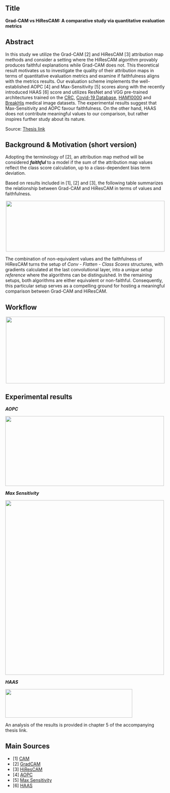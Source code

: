 ## Title
**Grad-CAM vs HiResCAM: A comparative study via quantitative evaluation metrics**

## Abstract
In this study we utilize the Grad-CAM [2] and HiResCAM [3] attribution map methods and
consider a setting where the HiResCAM algorithm provably produces faithful explanations
while Grad-CAM does not. This theoretical result motivates us to investigate the
quality of their attribution maps in terms of quantitative evaluation metrics and examine
if faithfulness aligns with the metrics results. Our evaluation scheme implements
the well-established AOPC [4] and Max-Sensitivity [5] scores along with the recently introduced
HAAS [6] score and utilizes ResNet and VGG pre-trained architectures trained on
the [CRC](https://zenodo.org/record/1214456), 
[Covid-19 Database](https://www.kaggle.com/datasets/tawsifurrahman/covid19-radiography-database), 
[HAM10000](https://www.kaggle.com/datasets/kmader/skin-cancer-mnist-ham10000) 
and [BreakHis](https://www.kaggle.com/datasets/ambarish/breakhis) medical image datasets. 
The experimental results suggest that Max-Sensitivity and
AOPC favour faithfulness. On the other hand, HAAS does not contribute meaningful
values to our comparison, but rather inspires further study about its nature.

Source: [Thesis link](https://dione.lib.unipi.gr/xmlui/bitstream/handle/unipi/15495/Lamprou_mtn2107.pdf?sequence=1)

## Background & Motivation (short version)

Adopting the terminology of [2], an attribution map method will be considered ***faithful***
to a model if the sum of the attribution map values reflect the class score calculation, up to a class-dependent bias term deviation.

Based on results included in [1], [2] and [3], the following table summarizes the relationship between Grad-CAM and HiResCAM in terms of values and faithfulness.
<p align="center">
     <img src="https://github.com/vggls/msc_thesis_medical_xai/assets/55101427/bf7d6db1-571e-4308-987a-3e3c59112b6b.png" height="160" width="500" />
   </p>

The combination of non-equivalent values and the faithfulness of HiResCAM turns the setup of *Conv - Flatten - Class Scores* structures, 
with gradients calculated at the last convolutional layer, into a *unique setup reference* where the algorithms can be distinguished. 
In the remaining setups, both algorithms are either equivalent or non-faithful. Consequently, this particular setup serves as a 
compelling ground for hosting a meaningful comparison between Grad-CAM and HiResCAM.

## Workflow
<p align="center">
     <img src="https://github.com/vggls/msc_thesis_medical_xai/assets/55101427/5df15629-7fb4-4089-a6e0-3dce4cf3a83c.png" height="210" width="500" />
   </p>

## Experimental results 
***AOPC***
<p align="left">
     <img src="https://github.com/vggls/msc_thesis_medical_xai/assets/55101427/b963cba9-6d86-488e-ab17-0333035fdb73.png" height="220" width="500" />
   </p>

***Max Sensitivity***
<p align="left">
     <img src="https://github.com/vggls/msc_thesis_medical_xai/assets/55101427/137c00ab-40bc-468f-9afc-d0d9bfa749cc.png" height="550" width="500" />
   </p>

***HAAS***
<p align="left">
     <img src="https://github.com/vggls/msc_thesis_medical_xai/assets/55101427/fd22ced2-4f7d-4566-b2e5-d1fc7ebb787a.png" height="90" width="400" />
   </p>

An analysis of the results is provided in chapter 5 of the accompanying thesis link.

## Main Sources
  - [1] [CAM](https://arxiv.org/pdf/1512.04150.pdf)
  - [2] [GradCAM](https://arxiv.org/pdf/1610.02391.pdf)
  - [3] [HiResCAM](https://arxiv.org/pdf/2011.08891.pdf)
  - [4] [AOPC](https://arxiv.org/pdf/1509.06321.pdf)
  - [5] [Max Sensitivity](https://arxiv.org/pdf/1901.09392.pdf)
  - [6] [HAAS](https://ieeexplore.ieee.org/stamp/stamp.jsp?tp=&arnumber=9800759)
